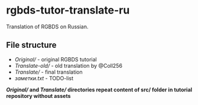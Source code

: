 # rgbds-tutor-translate-ru
Translation of RGBDS on Russian.
## File structure
- _Original/_ - original RGBDS tutorial
- _Translate-old/_ - old translation by @Coll256
- _Translate/_ - final translation
- _заметки.txt_ - TODO-list

___Original/_ and _Translate/_ directories repeat content of src/ folder in tutorial repository without assets__
